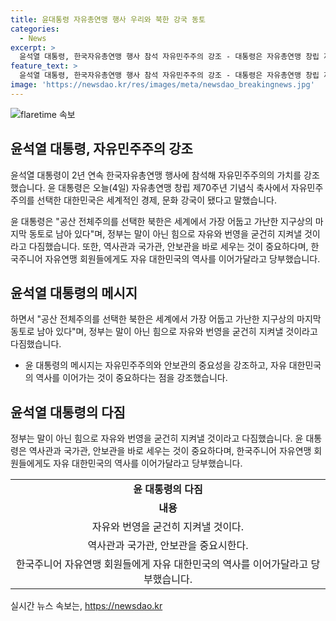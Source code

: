```yaml
---
title: 윤대통령 자유총연맹 행사 우리와 북한 강국 동토
categories:
  - News
excerpt: >
  윤석열 대통령, 한국자유총연맹 행사 참석 자유민주주의 강조 - 대통령은 자유총연맹 창립 제70주년 기념식 축사에서 한국의 자유민주주의 선택으로 세계적 강국이라 강조. 북한은 공산주의 선택으로 어둡고 가난한 지구상의 마지막 동토로 남아있다고 지적하며, 자유와 번영을 힘으로 지켜낼 것을 다짐. 역사관과 국가관, 안보관을 중요시하며, 한국주니어 자유연맹 회원들에게 자유 대한민국의 역사를 이어나가도록 당부.
feature_text: >
  윤석열 대통령, 한국자유총연맹 행사 참석 자유민주주의 강조 - 대통령은 자유총연맹 창립 제70주년 기념식 축사에서 한국의 자유민주주의 선택으로 세계적 강국이라 강조. 북한은 공산주의 선택으로 어둡고 가난한 지구상의 마지막 동토로 남아있다고 지적하며, 자유와 번영을 힘으로 지켜낼 것을 다짐. 역사관과 국가관, 안보관을 중요시하며, 한국주니어 자유연맹 회원들에게 자유 대한민국의 역사를 이어나가도록 당부.
image: 'https://newsdao.kr/res/images/meta/newsdao_breakingnews.jpg'
---
```


<p><img src="https://newsdao.kr/res/images/meta/newsdao_breakingnews.jpg" alt="flaretime 속보" /></p>

<h2 data-ke-size="size26">윤석열 대통령, 자유민주주의 강조</h2>

<p data-ke-size="size16">윤석열 대통령이 2년 연속 한국자유총연맹 행사에 참석해 자유민주주의의 가치를 강조했습니다. 윤 대통령은 오늘(4일) 자유총연맹 창립 제70주년 기념식 축사에서 자유민주주의를 선택한 대한민국은 세계적인 경제, 문화 강국이 됐다고 말했습니다.</p>

<p data-ke-size="size16">윤 대통령은 "공산 전체주의를 선택한 북한은 세계에서 가장 어둡고 가난한 지구상의 마지막 동토로 남아 있다"며, 정부는 말이 아닌 힘으로 자유와 번영을 굳건히 지켜낼 것이라고 다짐했습니다. 또한, 역사관과 국가관, 안보관을 바로 세우는 것이 중요하다며, 한국주니어 자유연맹 회원들에게도 자유 대한민국의 역사를 이어가달라고 당부했습니다.</p>

<h2 data-ke-size="size26">윤석열 대통령의 메시지</h2>

<p data-ke-size="size16">하면서 "공산 전체주의를 선택한 북한은 세계에서 가장 어둡고 가난한 지구상의 마지막 동토로 남아 있다"며, 정부는 말이 아닌 힘으로 자유와 번영을 굳건히 지켜낼 것이라고 다짐했습니다.</p>

<ul>
    <li>윤 대통령의 메시지는 자유민주주의와 안보관의 중요성을 강조하고, 자유 대한민국의 역사를 이어가는 것이 중요하다는 점을 강조했습니다.</li>
</ul>

<h2 data-ke-size="size26">윤석열 대통령의 다짐</h2>

<p data-ke-size="size16">정부는 말이 아닌 힘으로 자유와 번영을 굳건히 지켜낼 것이라고 다짐했습니다. 윤 대통령은 역사관과 국가관, 안보관을 바로 세우는 것이 중요하다며, 한국주니어 자유연맹 회원들에게도 자유 대한민국의 역사를 이어가달라고 당부했습니다.</p>

<table>
    <tr>
        <td style="text-align: center; height: 17px;"><b>윤 대통령의 다짐</b></td>
    </tr>
    <tr>
        <td style="text-align: center; height: 17px;"><b>내용</b></td>
    </tr>
    <tr>
        <td style="text-align: center; height: 17px;">자유와 번영을 굳건히 지켜낼 것이다.</td>
    </tr>
    <tr>
        <td style="text-align: center; height: 17px;">역사관과 국가관, 안보관을 중요시한다.</td>
    </tr>
    <tr>
        <td style="text-align: center; height: 17px;">한국주니어 자유연맹 회원들에게 자유 대한민국의 역사를 이어가달라고 당부했습니다.</td>
    </tr>
</table>
실시간 뉴스 속보는, <a href="https://newsdao.kr" rel="dofollow">https://newsdao.kr</a>


